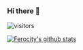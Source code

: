 ### Hi there 👋

![visitors](https://visitor-badge.glitch.me/badge?page_id=page.id)

[![Ferocity's github stats](https://github-readme-stats.vercel.app/api?username=Ferocity&show_icons=true&theme=synthwave)](https://github.com/anuraghazra/github-readme-stats)

<!--
**Ferocity/ferocity** is a ✨ _special_ ✨ repository because its `README.md` (this file) appears on your GitHub profile.

Here are some ideas to get you started:

- 🔭 I’m currently working on ...
- 🌱 I’m currently learning ...
- 👯 I’m looking to collaborate on ...
- 🤔 I’m looking for help with ...
- 💬 Ask me about ...
- 📫 How to reach me: ...
- 😄 Pronouns: ...
- ⚡ Fun fact: ...
-->
